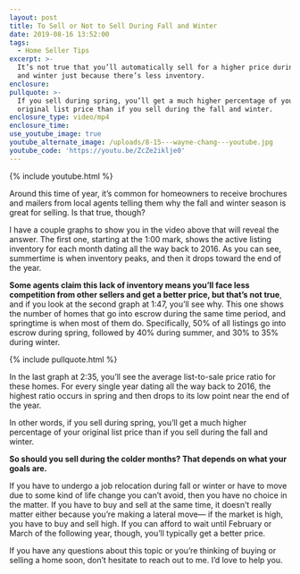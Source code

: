 ```yaml
---
layout: post
title: To Sell or Not to Sell During Fall and Winter
date: 2019-08-16 13:52:00
tags:
  - Home Seller Tips
excerpt: >-
  It’s not true that you’ll automatically sell for a higher price during fall
  and winter just because there’s less inventory.
enclosure:
pullquote: >-
  If you sell during spring, you’ll get a much higher percentage of your
  original list price than if you sell during the fall and winter.
enclosure_type: video/mp4
enclosure_time:
use_youtube_image: true
youtube_alternate_image: /uploads/8-15---wayne-chang---youtube.jpg
youtube_code: 'https://youtu.be/ZcZe2iklje0'
---
```


{% include youtube.html %}

Around this time of year, it’s common for homeowners to receive brochures and mailers from local agents telling them why the fall and winter season is great for selling. Is that true, though?

I have a couple graphs to show you in the video above that will reveal the answer. The first one, starting at the 1:00 mark, shows the active listing inventory for each month dating all the way back to 2016. As you can see, summertime is when inventory peaks, and then it drops toward the end of the year.&nbsp;

**Some agents claim this lack of inventory means you’ll face less competition from other sellers and get a better price, but that’s not true**, and if you look at the second graph at 1:47, you’ll see why. This one shows the number of homes that go into escrow during the same time period, and springtime is when most of them do. Specifically, 50% of all listings go into escrow during spring, followed by 40% during summer, and 30% to 35% during winter.

{% include pullquote.html %}

In the last graph at 2:35, you’ll see the average list-to-sale price ratio for these homes. For every single year dating all the way back to 2016, the highest ratio occurs in spring and then drops to its low point near the end of the year.&nbsp;

In other words, if you sell during spring, you’ll get a much higher percentage of your original list price than if you sell during the fall and winter.&nbsp;

**So should you sell during the colder months? That depends on what your goals are.&nbsp;**

If you have to undergo a job relocation during fall or winter or have to move due to some kind of life change you can’t avoid, then you have no choice in the matter. If you have to buy and sell at the same time, it doesn’t really matter either because you’re making a lateral move— if the market is high, you have to buy and sell high. If you can afford to wait until February or March of the following year, though, you’ll typically get a better price.&nbsp;

If you have any questions about this topic or you’re thinking of buying or selling a home soon, don’t hesitate to reach out to me. I’d love to help you.&nbsp;